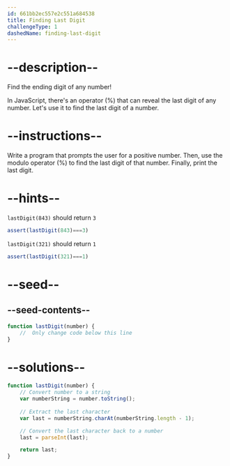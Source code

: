 ```yaml
---
id: 661bb2ec557e2c551a684538
title: Finding Last Digit
challengeType: 1
dashedName: finding-last-digit
---
```


# --description--

Find the ending digit of any number!

In JavaScript, there's an operator (%) that can reveal the last digit of any number. Let's use it to find the last digit of a number.

# --instructions--

Write a program that prompts the user for a positive number. Then, use the modulo operator (%) to find the last digit of that number. Finally, print the last digit.

# --hints--

`lastDigit(843)` should return `3`

```js
assert(lastDigit(843)===3)
```

`lastDigit(321)` should return `1`

```js
assert(lastDigit(321)===1)

```

# --seed--
## --seed-contents--

```js
function lastDigit(number) {
    //  Only change code below this line
}

```

# --solutions--

```js
function lastDigit(number) {
    // Convert number to a string
    var numberString = number.toString();
    
    // Extract the last character
    var last = numberString.charAt(numberString.length - 1);

    // Convert the last character back to a number
    last = parseInt(last);

    return last;
}

```
